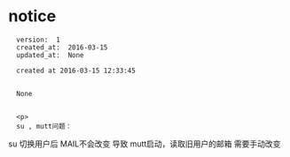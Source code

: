 
  # notice

      version:  1
      created_at:  2016-03-15
      updated_at:  None

      created at 2016-03-15 12:33:45 


      None


      <p>
      su , mutt问题：
  su 切换用户后
  MAIL不会改变
  导致 mutt启动，读取旧用户的邮箱
  需要手动改变
      </p>

  